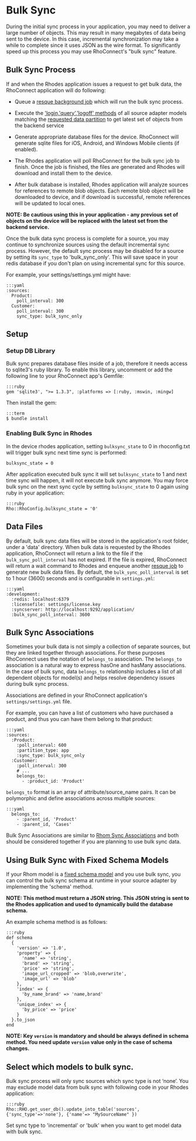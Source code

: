 Bulk Sync
===
During the initial sync process in your application, you may need to deliver a large number of objects. This may result in many megabytes of data being sent to the device. In this case, incremental synchronization may take a while to complete since it uses JSON as the wire format. To significantly speed up this process you may use RhoConnect's "bulk sync" feature. 

## Bulk Sync Process

If and when the Rhodes application issues a request to get bulk data, the RhoConnect application will do following:

* Queue a [resque background job](http://github.com/defunkt/resque) which will run the bulk sync process.

* Execute the ['login,'query','logoff' methods](source-adapters#source-adapter-api) of all source adapter models matching the [requested data partition](source-adapters#data-partitioning) to get latest set of objects from the backend service

* Generate appropriate database files for the device. RhoConnect will generate sqlite files for iOS, Android, and Windows Mobile clients (if enabled).
 
* The Rhodes application will poll RhoConnect for the bulk sync job to finish. Once the job is finished, the files are generated and Rhodes will download and install them to the device. 

* After bulk database is installed, Rhodes application will analyze sources for references to remote blob objects. Each remote blob object will be downloaded to device, and if download is successful, remote references will be updated to local ones.

**NOTE: Be cautious using this in your application - any previous set of objects on the device will be replaced with the latest set from the backend service.**

Once the bulk data sync process is complete for a source, you may continue to synchronize sources using the default incremental sync process. However, the default sync process may be disabled for a source by setting its `sync_type` to 'bulk_sync_only'.  This will save space in your redis database if you don't plan on using incremental sync for this source.

For example, your settings/settings.yml might have:

	:::yaml
	:sources:
	  Product:
	    poll_interval: 300
	  Customer:
		poll_interval: 300
		sync_type: bulk_sync_only

## Setup

### Setup DB Library
Bulk sync prepares database files inside of a job, therefore it needs access to sqlite3's ruby library.  To enable this library, uncomment or add the following line to your RhoConnect app's Gemfile:

	:::ruby
	gem 'sqlite3', ">= 1.3.3", :platforms => [:ruby, :mswin, :mingw]

Then install the gem:

	:::term
	$ bundle install

### Enabling Bulk Sync in Rhodes
In the device rhodes application, setting `bulksync_state` to 0 in rhoconfig.txt will trigger bulk sync next time sync is performed:

	bulksync_state = 0

After application executed bulk sync it will set `bulksync_state` to 1 and next time sync will happen, it will not execute bulk sync anymore. You may force bulk sync on the next sync cycle by setting `bulksync_state` to 0 again using ruby in your application:
	
	:::ruby
	Rho::RhoConfig.bulksync_state = '0'

## Data Files

By default, bulk sync data files will be stored in the application's root folder, under a 'data' directory.  When bulk data is requested by the Rhodes application, RhoConnect will return a link to the file if the `bulk_sync_poll_interval` has not expired.  If the file is expired, RhoConnect will return a wait command to Rhodes and enqueue another [resque job](http://github.com/defunkt/resque) to generate new bulk data files.  By default, the `bulk_sync_poll_interval` is set to 1 hour (3600) seconds and is configurable in `settings.yml`:

	:::yaml
	:development: 
  	  :redis: localhost:6379
  	  :licensefile: settings/license.key
      :syncserver: http://localhost:9292/application/
      :bulk_sync_poll_interval: 3600

## Bulk Sync Associations

Sometimes your bulk data is not simply a collection of separate sources, but they are linked together through associations. For these purposes 
RhoConnect uses the notation of `belongs_to` association. The `belongs_to` association is a natural way to express hasOne and hasMany associations. In the case of bulk sync, data `belongs_to` relationship includes a list of all dependent objects for model(s) and helps resolve dependency issues during bulk sync process.

Associations are defined in your RhoConnect application's `settings/settings.yml` file.
 
For example, you can have a list of customers who have purchased a product, and thus you can have them belong to that product:

    :::yaml
    :sources:
      :Product:
        :poll_interval: 600
        :partition_type: app
        :sync_type: bulk_sync_only     
      :Customer:
        :poll_interval: 300
        # ...
        belongs_to:
          - :product_id: 'Product'

`belongs_to` format is an array of attribute/source_name pairs. It can be polymorphic and define associations across multiple sources:

    :::yaml
      belongs_to:
        - :parent_id, 'Product'
        - :parent_id, 'Cases'

Bulk Sync Associations are similar to [Rhom Sync Associations](../guide/rhom_ruby#associations) and both should be considered together
if you are planning to use bulk sync data.

## Using Bulk Sync with Fixed Schema Models

If your Rhom model is a [fixed schema model](../guide/local_database#fixed-schema-model) and you use bulk sync, you can control the bulk sync schema at runtime in your source adapter by implementing the 'schema' method.  

**NOTE: This method must return a JSON string.  This JSON string is sent to the Rhodes application and used to dynamically build the database schema.**

An example schema method is as follows:

	:::ruby
  	def schema
      {
        'version' => '1.0',
        'property' => {
          'name' => 'string',
          'brand' => 'string',
          'price' => 'string',
          'image_url_cropped' => 'blob,overwrite',
          'image_url' => 'blob'
        },
        'index' => {
          'by_name_brand' => 'name,brand'
        },
        'unique_index' => {
          'by_price' => 'price'
        }
      }.to_json
    end
    
**NOTE: Key `version` is mandatory and should be always defined in schema method. You need update `version` value only in the case of schema changes.**

## Select which models to bulk sync.

Bulk sync process will only sync sources which sync type is not ‘none’. You may exclude model data from bulk sync with following code in your Rhodes application:

	:::ruby
	Rho::RHO.get_user_db().update_into_table('sources',{'sync_type'=>'none'}, {'name'=> "MySourceName" })

Set sync type to 'incremental' or 'bulk' when you want to get model data with bulk sync.

